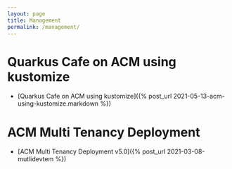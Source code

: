 ```yaml
---
layout: page
title: Management
permalink: /management/
---
```


# Quarkus Cafe on ACM using kustomize
* [Quarkus Cafe on ACM using kustomize]({% post_url 2021-05-13-acm-using-kustomize.markdown %})

# ACM Multi Tenancy Deployment
* [ACM Multi Tenancy Deployment v5.0]({% post_url 2021-03-08-mutlidevtem %})